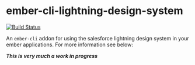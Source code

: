 # ember-cli-lightning-design-system

[![Build Status](https://travis-ci.org/jonnii/ember-cli-lightning-design-system.svg?branch=master)](https://travis-ci.org/jonnii/ember-cli-lightning-design-system)

An `ember-cli` addon for using the salesforce lightning design system
in your ember applications. For more information see below:

___This is very much a work in progress___